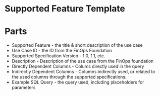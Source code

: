 # Supported Feature Template

# Parts
* Supported Feature - the title & short description of the use case
* Use Case ID - the ID from the FinOps Foundation
* Supported Specification Version - 1.0, 1.1, etc.
* Description - Description of the use case from the FinOps foundation
* Directly Dependent Columns - Colums directly used in the query
* Indirectly Dependent Columns - Columns indirectly used, or related to the used columns through the supported specifications.
* Example SQL Query - the query used, including placeholders for parameters

